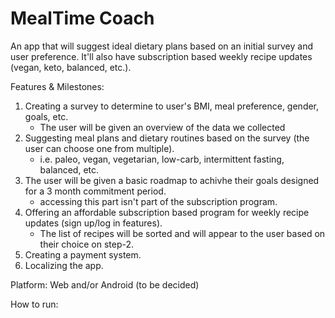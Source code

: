 # MealTime Coach
An app that will suggest ideal dietary plans based on an initial survey and user preference. It'll also have subscription based weekly recipe updates (vegan, keto, balanced, etc.).

Features & Milestones:
1. Creating a survey to determine to user's BMI, meal preference, gender, goals, etc.
   - The user will be given an overview of the data we collected
2. Suggesting meal plans and dietary routines based on the survey (the user can choose one from multiple).
   - i.e. paleo, vegan, vegetarian, low-carb, intermittent fasting, balanced, etc.
3. The user will be given a basic roadmap to achivhe their goals designed for a 3 month commitment period.
   - accessing this part isn't part of the subscription program.
4. Offering an affordable subscription based program for weekly recipe updates (sign up/log in features).
   - The list of recipes will be sorted and will appear to the user based on their choice on step-2.
5. Creating a payment system.
6. Localizing the app.

Platform: Web and/or Android (to be decided)

How to run:
